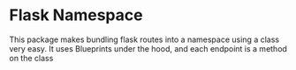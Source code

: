 # Flask Namespace
This package makes bundling flask routes into a namespace using a class very easy.  It uses Blueprints under the hood, and each endpoint is a method on the class